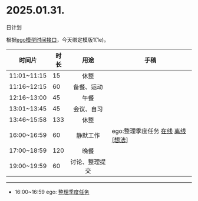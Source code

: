 # 2025.01.31.
日计划

根据[ego模型时间接口](https://gitee.com/hyg/blog/blob/master/timeflow.md)，今天绑定模版1(1e)。

| 时间片 | 时长 | 用途 | 手稿 |
| --- | --- | :---: | --- |
| 11:01~11:15 | 15 | 休整 |  |
| 11:16~12:15 | 60 | 备餐、运动 |  |
| 12:16~13:00 | 45 | 午餐 |  |
| 13:01~13:45 | 45 | 会议、自习 |  |
| 13:46~15:58 | 133 | 休整 |  |
| 16:00~16:59 | 60 | 静默工作 | ego:整理季度任务 [在线](http://simp.ly/p/4QDThK) [离线](../../draft/2025/20250131160000.md) <a href="mailto:huangyg@mars22.com?subject=关于2025.01.31.[ego:整理季度任务]任务&body=日期: 20250131%0D%0A序号: 5%0D%0A手稿:../../draft/2025/20250131160000.md%0D%0A---请勿修改邮件主题及以上内容 从下一行开始写您的想法---%0D%0A">[想法]</a> |
| 17:00~18:59 | 120 | 晚餐 |  |
| 19:00~19:59 | 60 | 讨论、整理提交 |  |

---

- 16:00~16:59	ego: [整理季度任务](../../draft/2025/20250131.01.md)
